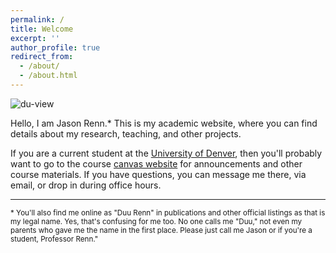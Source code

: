 ```yaml
---
permalink: /
title: Welcome
excerpt: ''
author_profile: true
redirect_from:
  - /about/
  - /about.html
---
```


![du-view](https://www.du.edu/korbel/sie/media/images/du_campus/nelson_hall_mountains_banner.jpg)  

Hello, I am Jason Renn.* This is my academic website, where you can find details about my research, teaching, and other projects.   

If you are a current student at the [University of Denver](https://www.du.edu/index.html), then you'll probably want to go to the course [canvas website](https://canvas.du.edu/login/ldap) for announcements and other course materials. If you have questions, you can message me there, via email, or drop in during office hours.   

---------------------


<small>\* You'll also find me online as "Duu Renn" in publications and other official listings as that is my legal name. Yes, that's confusing for me too. No one calls me "Duu," not even my parents who gave me the name in the first place. Please just call me Jason or if you're a student, Professor Renn." </small>

